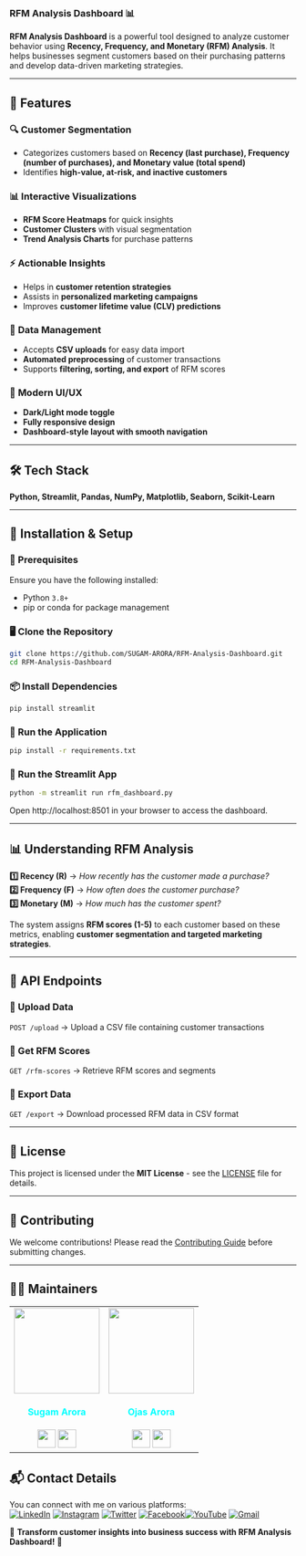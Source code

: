### **RFM Analysis Dashboard 📊**  


**RFM Analysis Dashboard** is a powerful tool designed to analyze customer behavior using **Recency, Frequency, and Monetary (RFM) Analysis**. It helps businesses segment customers based on their purchasing patterns and develop data-driven marketing strategies.  

---  

## **🚀 Features**  

### 🔍 **Customer Segmentation**  
- Categorizes customers based on **Recency (last purchase), Frequency (number of purchases), and Monetary value (total spend)**  
- Identifies **high-value, at-risk, and inactive customers**  

### 📊 **Interactive Visualizations**  
- **RFM Score Heatmaps** for quick insights  
- **Customer Clusters** with visual segmentation  
- **Trend Analysis Charts** for purchase patterns  

### ⚡ **Actionable Insights**  
- Helps in **customer retention strategies**  
- Assists in **personalized marketing campaigns**  
- Improves **customer lifetime value (CLV) predictions**  

### 📂 **Data Management**  
- Accepts **CSV uploads** for easy data import  
- **Automated preprocessing** of customer transactions  
- Supports **filtering, sorting, and export** of RFM scores  

### 🎨 **Modern UI/UX**  
- **Dark/Light mode toggle**  
- **Fully responsive design**  
- **Dashboard-style layout with smooth navigation**  

---  

## **🛠️ Tech Stack**  
**Python, Streamlit, Pandas, NumPy, Matplotlib, Seaborn, Scikit-Learn**  

---  

## **📌 Installation & Setup**  

### **🔧 Prerequisites**  
Ensure you have the following installed:  
- Python `3.8+`  
- pip or conda for package management  

### **🖥️ Clone the Repository**  
```bash
git clone https://github.com/SUGAM-ARORA/RFM-Analysis-Dashboard.git
cd RFM-Analysis-Dashboard
```

### **📦 Install Dependencies**  
```bash
pip install streamlit
```

### **🚀 Run the Application**  
```bash
pip install -r requirements.txt
```

### **🚀 Run the Streamlit App**  
```bash
python -m streamlit run rfm_dashboard.py
```
Open http://localhost:8501 in your browser to access the dashboard.


---  

## **📊 Understanding RFM Analysis**  

**1️⃣ Recency (R)** → *How recently has the customer made a purchase?*  
**2️⃣ Frequency (F)** → *How often does the customer purchase?*  
**3️⃣ Monetary (M)** → *How much has the customer spent?*  

The system assigns **RFM scores (1-5)** to each customer based on these metrics, enabling **customer segmentation and targeted marketing strategies**.  

---  

## **📖 API Endpoints**  

### **🔹 Upload Data**  
`POST /upload` → Upload a CSV file containing customer transactions  

### **🔹 Get RFM Scores**  
`GET /rfm-scores` → Retrieve RFM scores and segments  

### **🔹 Export Data**  
`GET /export` → Download processed RFM data in CSV format  

---  

## **📜 License**  
This project is licensed under the **MIT License** - see the [LICENSE](LICENSE) file for details.  

---  

## **🤝 Contributing**  
We welcome contributions! Please read the [Contributing Guide](CONTRIBUTING.md) before submitting changes.  

---  

## 🧑‍💼 Maintainers

<div>
<table>
<tr>
<td align="center"><a href="https://github.com/SUGAM-ARORA"><img src="https://github.com/SUGAM-ARORA/UniCollab/assets/96546088/09d60ee5-8215-4327-808f-4edf119370b6" width=150px height=150px /></a></br> <h4 style="color:cyan;">Sugam Arora</h4>
 <a href="https://www.linkedin.com/in/sugamarora23/"><img src="https://img.icons8.com/fluency/2x/linkedin.png" width="32px" height="32px"></img></a>
 <a href="https://github.com/SUGAM-ARORA"><img src="https://img.icons8.com/fluency/2x/github.png" width="32px" height="32px"></img></a>

   </td>
<td align="center"><https://github.com/Ojas-Arora"><img src="https://media.licdn.com/dms/image/v2/D5603AQF-0oeQKjHUGg/profile-displayphoto-shrink_800_800/profile-displayphoto-shrink_800_800/0/1731090529812?e=1740614400&v=beta&t=urY8EklFDUSFuxKUQtHCq6eK8inuueVUkFH1u9wypQM" width=150px height=150px /></a></br> <h4 style="color:cyan;">Ojas Arora</h4>
 <a href="https://www.linkedin.com/in/ojasarora14/"><img src="https://img.icons8.com/fluency/2x/linkedin.png" width="32px" height="32px"></img></a>
 <a href="https://github.com/Ojas-Arora"><img src="https://img.icons8.com/fluency/2x/github.png" width="32px" height="32px"></img></a>
   </td>
</tr>

</table>

</div>

## 📬 Contact Details

You can connect with me on various platforms:<br>
[![LinkedIn](https://img.shields.io/badge/LinkedIn-%230077B5.svg?logo=linkedin&logoColor=white)](https://linkedin.com/in/sugam-arora-117265142) [![Instagram](https://img.shields.io/badge/Instagram-%23E4405F.svg?logo=Instagram&logoColor=white)](https://instagram.com/sugam.arora.393?utm_source=qr&igshid=MzNlNGNkZWQ4Mg%3D%3D) [![Twitter](https://img.shields.io/badge/Twitter-%231DA1F2.svg?logo=Twitter&logoColor=white)](https://twitter.com/SugamArora14) [![Facebook](https://img.shields.io/badge/Facebook-%231877F2.svg?logo=Facebook&logoColor=white)](https://facebook.com/sugam.arora.393)[![YouTube](https://img.shields.io/badge/YouTube-%23FF0000.svg?logo=YouTube&logoColor=white)](https://youtube.com/@sugamarora5997)
[![Gmail](https://img.shields.io/badge/Gmail-%23FFFFFF.svg?logo=gmail&logoColor=red)](mailto:sugam.arora23@gmail.com)

🎯 **Transform customer insights into business success with RFM Analysis Dashboard!** 🚀  
